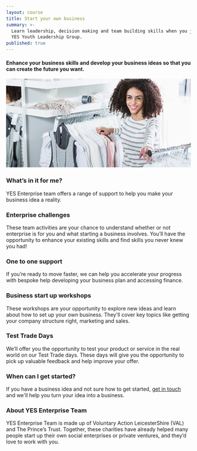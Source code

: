 ```yaml
---
layout: course
title: Start your own business
summary: >-
  Learn leadership, decision making and team building skills when you join the
  YES Youth Leadership Group.
published: true
---
```


#### Enhance your business skills and develop your business ideas so that you can create the future you want.

![Young woman working in a shop](/img/retail-2.jpg)

### What’s in it for me?

YES Enterprise team offers a range of support to help you make your business idea a reality.

### Enterprise challenges

These team activities are your chance to understand whether or not enterprise is for you and what starting a business involves. You’ll have the opportunity to enhance your existing skills and find skills you never knew you had!

### One to one support

If you’re ready to move faster, we can help you accelerate your progress with bespoke help developing your business plan and accessing finance.

### Business start up workshops

These workshops are your opportunity to explore new ideas and learn about how to set up your own business. They’ll cover key topics like getting your company structure right, marketing and sales.

### Test Trade Days

We’ll offer you the opportunity to test your product or service in the real world on our Test Trade days. These days will give you the opportunity to pick up valuable feedback and help improve your offer.

### When can I get started?

If you have a business idea and not sure how to get started, [get in touch](https://www.yesproject.org/get-started/) and we'll help you turn your idea into a business.

### About YES Enterprise Team

YES Enterprise Team is made up of Voluntary Action LeicesterShire (VAL) and The Prince’s Trust. Together, these charities have already helped many people start up their own social enterprises or private ventures, and they’d love to work with you.
